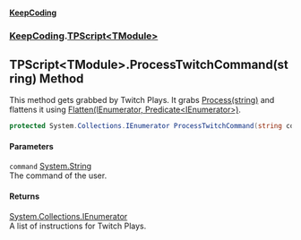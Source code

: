 #### [KeepCoding](index.md 'index')
### [KeepCoding](KeepCoding.md 'KeepCoding').[TPScript&lt;TModule&gt;](TPScript_TModule_.md 'KeepCoding.TPScript&lt;TModule&gt;')
## TPScript&lt;TModule&gt;.ProcessTwitchCommand(string) Method
This method gets grabbed by Twitch Plays. It grabs [Process(string)](TPScript_TModule__Process_KVA0HcMKHcn6ZE3rntOuvA.md 'KeepCoding.TPScript&lt;TModule&gt;.Process(string)') and flattens it using [Flatten(IEnumerator, Predicate&lt;IEnumerator&gt;)](Helper_Flatten_1fU+zZAhpugERKJvQxZvsQ.md 'KeepCoding.Helper.Flatten(System.Collections.IEnumerator, System.Predicate&lt;System.Collections.IEnumerator&gt;)').  
```csharp
protected System.Collections.IEnumerator ProcessTwitchCommand(string command);
```
#### Parameters
<a name='KeepCoding_TPScript_TModule__ProcessTwitchCommand(string)_command'></a>
`command` [System.String](https://docs.microsoft.com/en-us/dotnet/api/System.String 'System.String')  
The command of the user.
  
#### Returns
[System.Collections.IEnumerator](https://docs.microsoft.com/en-us/dotnet/api/System.Collections.IEnumerator 'System.Collections.IEnumerator')  
A list of instructions for Twitch Plays.
